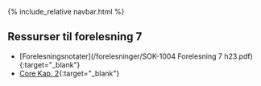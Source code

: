 {% include_relative navbar.html %}
## Ressurser til forelesning 7

- [Forelesningsnotater](/forelesninger/SOK-1004 Forelesning 7 h23.pdf){:target="_blank"}
- [Core Kap. 2](https://www.core-econ.org/the-economy/book/text/02.html){:target="_blank"}
